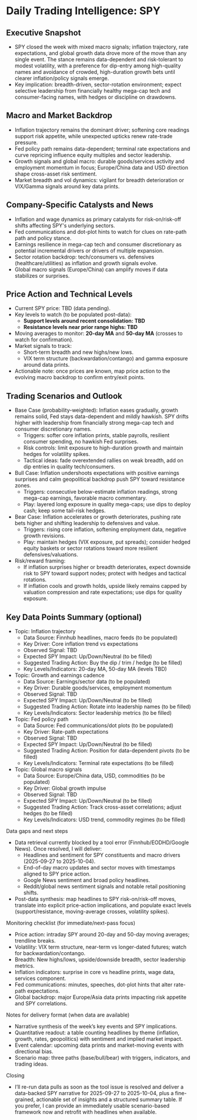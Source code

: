 # Daily Trading Intelligence: SPY

## Executive Snapshot
- SPY closed the week with mixed macro signals; inflation trajectory, rate expectations, and global growth data drove more of the move than any single event. The stance remains data-dependent and risk-tolerant to modest volatility, with a preference for dip-entry among high-quality names and avoidance of crowded, high-duration growth bets until clearer inflation/policy signals emerge. 
- Key implication: breadth-driven, sector-rotation environment; expect selective leadership from financially healthy mega-cap tech and consumer-facing names, with hedges or discipline on drawdowns.

## Macro and Market Backdrop
- Inflation trajectory remains the dominant driver; softening core readings support risk appetite, while unexpected upticks renew rate-trade pressure.
- Fed policy path remains data-dependent; terminal rate expectations and curve repricing influence equity multiples and sector leadership.
- Growth signals and global macro: durable goods/services activity and employment momentum in focus; Europe/China data and USD direction shape cross-asset risk sentiment.
- Market breadth and vol dynamics: vigilant for breadth deterioration or VIX/Gamma signals around key data prints.

## Company-Specific Catalysts and News
- Inflation and wage dynamics as primary catalysts for risk-on/risk-off shifts affecting SPY's underlying sectors.
- Fed communications and dot-plot hints to watch for clues on rate-path path and policy stance.
- Earnings resilience in mega-cap tech and consumer discretionary as potential incremental drivers or drivers of multiple expansion.
- Sector rotation backdrop: tech/consumers vs. defensives (healthcare/utilities) as inflation and growth signals evolve.
- Global macro signals (Europe/China) can amplify moves if data stabilizes or surprises.

## Price Action and Technical Levels
- Current SPY price: TBD (data pending). 
- Key levels to watch (to be populated post-data): 
  - **Support levels around recent consolidation: TBD** 
  - **Resistance levels near prior range highs: TBD**
- Moving averages to monitor: **20-day MA** and **50-day MA** (crosses to watch for confirmation). 
- Market signals to track: 
  - Short-term breadth and new highs/new lows. 
  - VIX term structure (backwardation/contango) and gamma exposure around data prints.
- Actionable note: once prices are known, map price action to the evolving macro backdrop to confirm entry/exit points.

## Trading Scenarios and Outlook
- Base Case (probability-weighted): Inflation eases gradually, growth remains solid, Fed stays data-dependent and mildly hawkish. SPY drifts higher with leadership from financially strong mega-cap tech and consumer discretionary names.
  - Triggers: softer core inflation prints, stable payrolls, resilient consumer spending, no hawkish Fed surprises.
  - Risk controls: limit exposure to high-duration growth and maintain hedges for volatility spikes.
  - Tactical ideas: fade overextended rallies on weak breadth, add on dip entries in quality tech/consumers.
- Bull Case: Inflation undershoots expectations with positive earnings surprises and calm geopolitical backdrop push SPY toward resistance zones.
  - Triggers: consecutive below-estimate inflation readings, strong mega-cap earnings, favorable macro commentary.
  - Play: layered long exposure in quality mega-caps; use dips to deploy cash; keep some tail-risk hedges.
- Bear Case: Inflation accelerates or growth deteriorates, pushing rate bets higher and shifting leadership to defensives and value.
  - Triggers: rising core inflation, softening employment data, negative growth revisions.
  - Play: maintain hedges (VIX exposure, put spreads); consider hedged equity baskets or sector rotations toward more resilient defensives/valuations.
- Risk/reward framing:
  - If inflation surprises higher or breadth deteriorates, expect downside risk to SPY toward support nodes; protect with hedges and tactical rotations.
  - If inflation cools and growth holds, upside likely remains capped by valuation compression and rate expectations; use dips for quality exposure.

## Key Data Points Summary (optional)
- Topic: Inflation trajectory
  - Data Source: Finnhub headlines, macro feeds (to be populated)
  - Key Driver: Core inflation trend vs expectations
  - Observed Signal: TBD
  - Expected SPY Impact: Up/Down/Neutral (to be filled)
  - Suggested Trading Action: Buy the dip / trim / hedge (to be filled)
  - Key Levels/Indicators: 20-day MA, 50-day MA (levels TBD)
- Topic: Growth and earnings cadence
  - Data Source: Earnings/sector data (to be populated)
  - Key Driver: Durable goods/services, employment momentum
  - Observed Signal: TBD
  - Expected SPY Impact: Up/Down/Neutral (to be filled)
  - Suggested Trading Action: Rotate into leadership names (to be filled)
  - Key Levels/Indicators: Sector leadership metrics (to be filled)
- Topic: Fed policy path
  - Data Source: Fed communications/dot plots (to be populated)
  - Key Driver: Rate-path expectations
  - Observed Signal: TBD
  - Expected SPY Impact: Up/Down/Neutral (to be filled)
  - Suggested Trading Action: Position for data-dependent pivots (to be filled)
  - Key Levels/Indicators: Terminal rate expectations (to be filled)
- Topic: Global macro signals
  - Data Source: Europe/China data, USD, commodities (to be populated)
  - Key Driver: Global growth impulse
  - Observed Signal: TBD
  - Expected SPY Impact: Up/Down/Neutral (to be filled)
  - Suggested Trading Action: Track cross-asset correlations; adjust hedges (to be filled)
  - Key Levels/Indicators: USD trend, commodity regimes (to be filled)

Data gaps and next steps
- Data retrieval currently blocked by a tool error (Finnhub/EODHD/Google News). Once resolved, I will deliver:
  - Headlines and sentiment for SPY constituents and macro drivers (2025-09-27 to 2025-10-04).
  - End-of-day macro updates and sector moves with timestamps aligned to SPY price action.
  - Google News sentiment and broad policy headlines.
  - Reddit/global news sentiment signals and notable retail positioning shifts.
- Post-data synthesis: map headlines to SPY risk-on/risk-off moves, translate into explicit price-action implications, and populate exact levels (support/resistance, moving-average crosses, volatility spikes).

Monitoring checklist (for immediate/next-pass focus)
- Price action: intraday SPY around 20-day and 50-day moving averages; trendline breaks.
- Volatility: VIX term structure, near-term vs longer-dated futures; watch for backwardation/contango.
- Breadth: New highs/lows, upside/downside breadth, sector leadership metrics.
- Inflation indicators: surprise in core vs headline prints, wage data, services component.
- Fed communications: minutes, speeches, dot-plot hints that alter rate-path expectations.
- Global backdrop: major Europe/Asia data prints impacting risk appetite and SPY correlations.

Notes for delivery format (when data are available)
- Narrative synthesis of the week’s key events and SPY implications.
- Quantitative readout: a table counting headlines by theme (inflation, growth, rates, geopolitics) with sentiment and implied market impact.
- Event calendar: upcoming data prints and market-moving events with directional bias.
- Scenario map: three paths (base/bull/bear) with triggers, indicators, and trading ideas.

Closing
- I’ll re-run data pulls as soon as the tool issue is resolved and deliver a data-backed SPY narrative for 2025-09-27 to 2025-10-04, plus a fine-grained, actionable set of insights and a structured summary table. If you prefer, I can provide an immediately usable scenario-based framework now and retrofit with headlines when available.